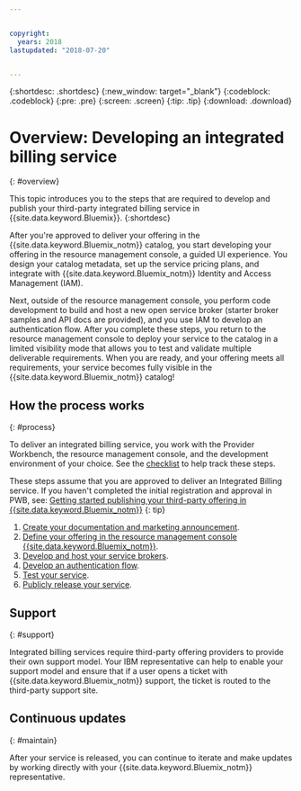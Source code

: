 ```yaml
---


copyright:
  years: 2018
lastupdated: "2018-07-20"


---
```


{:shortdesc: .shortdesc}
{:new_window: target="_blank"}
{:codeblock: .codeblock}
{:pre: .pre}
{:screen: .screen}
{:tip: .tip}
{:download: .download}

# Overview: Developing an integrated billing service
{: #overview}

This topic introduces you to the steps that are required to develop and publish your third-party integrated billing service in {{site.data.keyword.Bluemix}}. 
{:shortdesc}

After you're approved to deliver your offering in the {{site.data.keyword.Bluemix_notm}} catalog, you start developing your offering in the resource management console, a guided UI experience. You design your catalog metadata, set up the service pricing plans, and integrate with {{site.data.keyword.Bluemix_notm}} Identity and Access Management (IAM). 

Next, outside of the resource management console, you perform code development to build and host a new open service broker (starter broker samples and API docs are provided), and you use IAM to develop an authentication flow. After you complete these steps, you return to the resource management console to deploy your service to the catalog in a limited visibility mode that allows you to test and validate multiple deliverable requirements. When you are ready, and your offering meets all requirements, your service becomes fully visible in the {{site.data.keyword.Bluemix_notm}} catalog!


## How the process works
{: #process}

To deliver an integrated billing service, you work with the Provider Workbench, the resource management console, and the development environment of your choice. See the [checklist](/docs/third-party/checklist.html#checklist) to help track these steps.

These steps assume that you are approved to deliver an Integrated Billing service. If you haven't completed the initial registration and approval in PWB, see: [Getting started publishing your third-party offering in {{site.data.keyword.Bluemix_notm}}](/docs/third-party/index.md)
{: tip}

1. [Create your documentation and marketing announcement](/docs/third-party/cis1-docs-marketing.html).
2. [Define your offering in the resource management console {{site.data.keyword.Bluemix_notm}}](/docs/third-party/cis2-rmc-define.html).
3. [Develop and host your service brokers](/docs/third-party/cis3-broker.html).
4. [Develop an authentication flow](/docs/third-party/cis5-iam.html).
5. [Test your service](/docs/third-party/cis4-rmc-publish.html).
6. [Publicly release your service](/docs/third-party/cis6-ga.html).

## Support
{: #support}

Integrated billing services require third-party offering providers to provide their own support model. Your IBM representative can help to enable your support model and ensure that if a user opens a ticket with {{site.data.keyword.Bluemix_notm}} support, the ticket is routed to the third-party support site.

## Continuous updates
{: #maintain}

After your service is released, you can continue to iterate and make updates by working directly with your {{site.data.keyword.Bluemix_notm}} representative.



